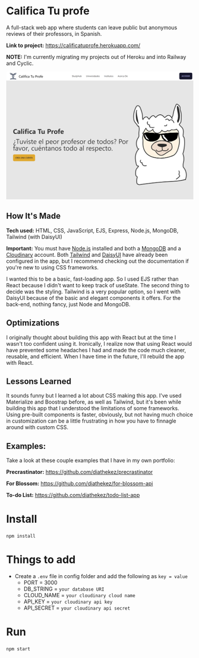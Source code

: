 # Califica Tu profe

A full-stack web app where students can leave public but anonymous reviews of their professors, in Spanish.

**Link to project:** https://calificatuprofe.herokuapp.com/

**NOTE:** I'm currently migrating my projects out of Heroku and into Railway and Cyclic.

![Califica Tu Profe app landing page](https://raw.githubusercontent.com/diathekez/calificatuprofe/master/public/imgs/calificatuprofe-app.png)

## How It's Made

**Tech used:** HTML, CSS, JavaScript, EJS, Express, Node.js, MongoDB, Tailwind (with DaisyUI)

**Important:** You must have [Node.js](https://nodejs.org/en/download/) installed and both a [MongoDB](https://www.mongodb.com/) and a [Cloudinary](https://cloudinary.com/) account. Both [Tailwind](https://tailwindcss.com/docs/installation) and [DaisyUI](https://daisyui.com/docs/install/) have already been configured in the app, but I recommend checking out the documentation if you're new to using CSS frameworks.

I wanted this to be a basic, fast-loading app. So I used EJS rather than React because I didn't want to keep track of useState. The second thing to decide was the styling. Tailwind is a very popular option, so I went with DaisyUI because of the basic and elegant components it offers. For the back-end, nothing fancy, just Node and MongoDB.

## Optimizations

I originally thought about building this app with React but at the time I wasn't too confident using it. Ironically, I realize now that using React would have prevented some headaches I had and made the code much cleaner, reusable, and efficient. When I have time in the future, I'll rebuild the app with React.

## Lessons Learned

It sounds funny but I learned a lot about CSS making this app. I've used Materialize and Boostrap before, as well as Tailwind, but it's been while building this app that I understood the limitations of some frameworks. Using pre-built components is faster, obviously, but not having much choice in customization can be a little frustrating in how you have to finnagle around with custom CSS.

## Examples:

Take a look at these couple examples that I have in my own portfolio:

**Precrastinator:** https://github.com/diathekez/precrastinator

**For Blossom:** https://github.com/diathekez/for-blossom-api

**To-do List:** https://github.com/diathekez/todo-list-app

# Install

`npm install`

# Things to add

- Create a `.env` file in config folder and add the following as `key = value`
  - PORT = 3000
  - DB_STRING = `your database URI`
  - CLOUD_NAME = `your cloudinary cloud name`
  - API_KEY = `your cloudinary api key`
  - API_SECRET = `your cloudinary api secret`

# Run

`npm start`

